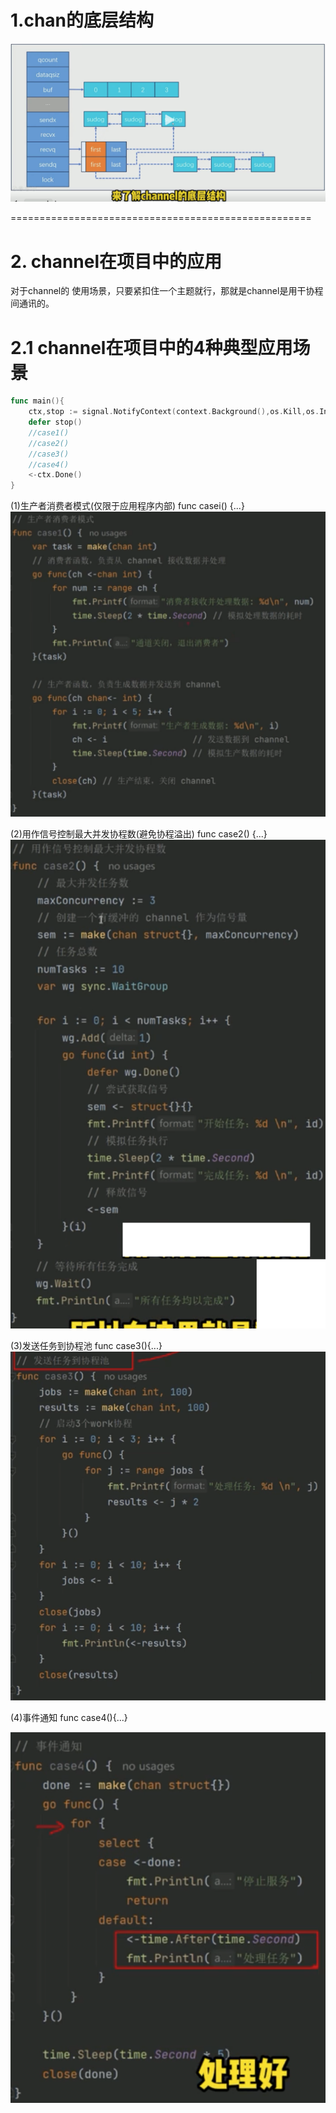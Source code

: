 # 1.chan的底层结构

 ![media05a/chan-underlying-struct.png](media05a/chan-underlying-struct.png)

==================================================== 
# 2. channel在项目中的应用
 对于channel的 使用场景，只要紧扣住一个主题就行，那就是channel是用干协程间通讯的。
# 2.1 channel在项目中的4种典型应用场景

```go
func main(){
    ctx,stop := signal.NotifyContext(context.Background(),os.Kill,os.Interrupt)
    defer stop()
    //case1()
    //case2()
    //case3()
    //case4()
    <-ctx.Done()
}
```

(1)生产者消费者模式(仅限于应用程序内部)
func casei() {...}
 ![media09a/chan-producer-consumer.png](media09a/chan-producer-consumer.png)

(2)用作信号控制最大并发协程数(避免协程溢出)
func case2() {...}
 ![media09a/chan-control-max-concurrent-goroutine.png](media09a/chan-control-max-concurrent-goroutine.png)

(3)发送任务到协程池
 func case3(){...}
 ![media09a/chan-send-task-2routine-pool.png](media09a/chan-send-task-2routine-pool.png)

(4)事件通知
 func case4(){...}

 ![media09a/chan-event.png](media09a/chan-event.png)
